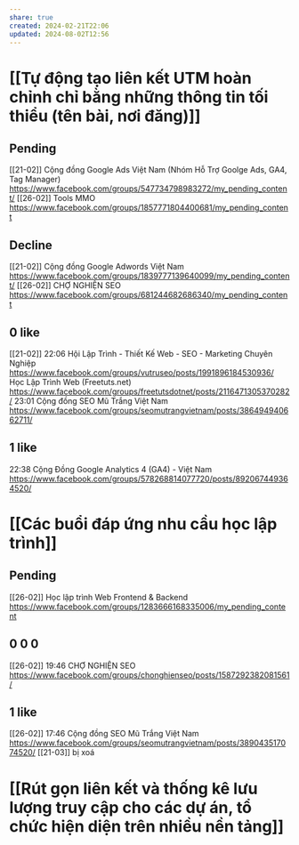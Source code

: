 ```yaml
---
share: true
created: 2024-02-21T22:06
updated: 2024-08-02T12:56
---
```

# [[Tự động tạo liên kết UTM hoàn chỉnh chỉ bằng những thông tin tối thiểu (tên bài, nơi đăng)]]
## Pending
[[21-02]] Cộng đồng Google Ads Việt Nam (Nhóm Hỗ Trợ Goolge Ads, GA4, Tag Manager) https://www.facebook.com/groups/547734798983272/my_pending_content/
[[26-02]] Tools MMO https://www.facebook.com/groups/1857771804400681/my_pending_content

## Decline
[[21-02]] Cộng đồng Google Adwords Việt Nam https://www.facebook.com/groups/1839777139640099/my_pending_content/
[[26-02]] CHỢ NGHIỆN SEO https://www.facebook.com/groups/681244682686340/my_pending_content

## 0 like
[[21-02]] 22:06 Hội Lập Trình - Thiết Kế Web - SEO - Marketing Chuyên Nghiệp https://www.facebook.com/groups/vutruseo/posts/1991896184530936/
Học Lập Trình Web (Freetuts.net) https://www.facebook.com/groups/freetutsdotnet/posts/2116471305370282/
23:01 Cộng đồng SEO Mũ Trắng Việt Nam https://www.facebook.com/groups/seomutrangvietnam/posts/386494940662711/

## 1 like
22:38 Cộng Đồng Google Analytics 4 (GA4) - Việt Nam https://www.facebook.com/groups/578268814077720/posts/892067449364520/

# [[Các buổi đáp ứng nhu cầu học lập trình]]
## Pending
[[26-02]] Học lập trình Web Frontend & Backend https://www.facebook.com/groups/1283666168335006/my_pending_content
## 0 0 0
[[26-02]] 19:46 CHỢ NGHIỆN SEO https://www.facebook.com/groups/chonghienseo/posts/1587292382081561/
## 1 like
[[26-02]] 17:46 Cộng đồng SEO Mũ Trắng Việt Nam https://www.facebook.com/groups/seomutrangvietnam/posts/389043517074520/
[[21-03]] bị xoá

# [[Rút gọn liên kết và thống kê lưu lượng truy cập cho các dự án, tổ chức hiện diện trên nhiều nền tảng]]